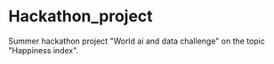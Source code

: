# Hackathon_project
Summer hackathon project "World ai and data challenge" on the topic "Happiness index".
